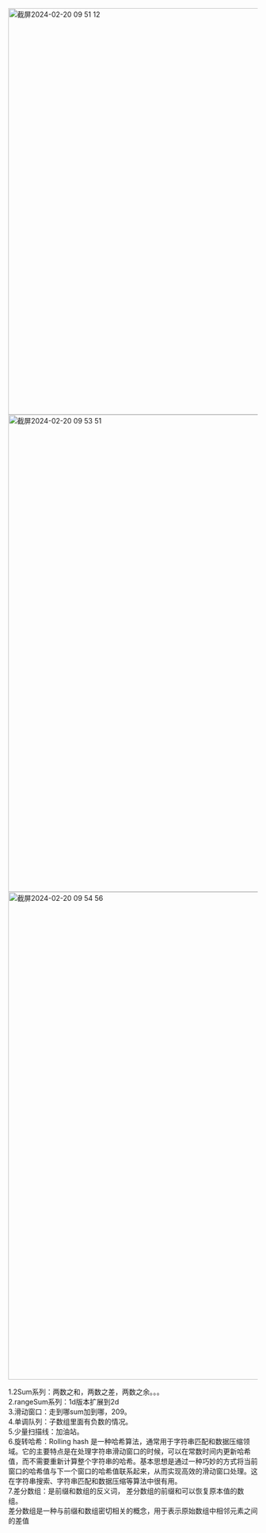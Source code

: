 <img width="820" alt="截屏2024-02-20 09 51 12" src="https://github.com/xkong-study/gucheng_algorithm/assets/100473178/f46f0db1-8f62-423b-b191-5c6ab364038c">

<img width="963" alt="截屏2024-02-20 09 53 51" src="https://github.com/xkong-study/gucheng_algorithm/assets/100473178/4c838cda-5b46-4d74-b055-5991dbe119a8">    

<img width="984" alt="截屏2024-02-20 09 54 56" src="https://github.com/xkong-study/gucheng_algorithm/assets/100473178/12572fd8-81fc-4a0d-a7a6-0ba5a1d22a9f">

1.2Sum系列：两数之和，两数之差，两数之余。。。     
2.rangeSum系列：1d版本扩展到2d     
3.滑动窗口：走到哪sum加到哪，209。   
4.单调队列：子数组里面有负数的情况。  
5.少量扫描线：加油站。     
6.旋转哈希：Rolling hash 是一种哈希算法，通常用于字符串匹配和数据压缩领域。它的主要特点是在处理字符串滑动窗口的时候，可以在常数时间内更新哈希值，而不需要重新计算整个字符串的哈希。基本思想是通过一种巧妙的方式将当前窗口的哈希值与下一个窗口的哈希值联系起来，从而实现高效的滑动窗口处理。这在字符串搜索、字符串匹配和数据压缩等算法中很有用。     
7.差分数组：是前缀和数组的反义词， 差分数组的前缀和可以恢复原本值的数组。      
差分数组是一种与前缀和数组密切相关的概念，用于表示原始数组中相邻元素之间的差值
